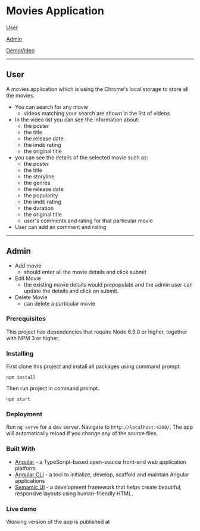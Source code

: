 # Movies Application

[User](#user)

[Admin](#admin)

[DemoVideo](https://drive.google.com/drive/folders/1BXapVFoXJq5xn4BHPTMHHqh-4-QLkf31?usp=sharing)

------

## User

A movies application which is using the Chrome's local storage to store all the movies.
* You can search for any movie
  * videos matching your search are shown in the list of videos
* In the video list you can see the information about:
  * the poster
  * the title
  * the release date
  * the imdb rating
  * the original title
* you can see the details of the selected movie such as:
  * the poster
  * the title
  * the storyline
  * the genres
  * the release date
  * the popularity
  * the imdb rating
  * the duration
  * the original title
  * user's comments and rating for that particular movie
* User can add an comment and rating
------
## Admin

* Add movie
    * should enter all the movie details and click submit
* Edit Movie
    * the existing movie details would prepopulate and the admin user can update the details and click on submit.
* Delete Movie
    * can delete a particular movie

### Prerequisites

This project has dependencies that require Node 6.9.0 or higher, together with NPM 3 or higher.

### Installing

First clone this project and install all packages using command prompt.

```
npm install
```

Then run project in command prompt.
```
npm start
```

### Deployment

Run `ng serve` for a dev server. Navigate to `http://localhost:4200/`. The app will automatically reload if you change any of the source files.

### Built With

* [Angular](https://angular.io/) - a TypeScript-based open-source front-end web application platform 
* [Angular CLI](https://cli.angular.io/) -  a tool to initialize, develop, scaffold and maintain Angular applications
* [Semantic UI](https://semantic-ui.com/) - a development framework that helps create beautiful, responsive layouts using human-friendly HTML.

### Live demo

Working version of the app is published at 
